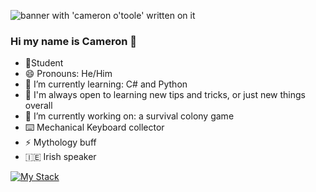 ![banner with 'cameron o'toole' written on it](./CAMERON%20O’TOOLE.jpg)


### Hi my name is Cameron 👋

- 📝Student
- 😄 Pronouns: He/Him 
- 🌱 I’m currently learning: C# and Python
- 🤔 I'm always open to learning new tips and tricks, or just new things overall
- 🔭 I’m currently working on: a survival colony game
- ⌨️ Mechanical Keyboard collector
- ⚡ Mythology buff
- :ireland: Irish speaker

[![My Stack](https://skillicons.dev/icons?i=babel,blender,bootstrap,cs,css,dotnet,express,git,github,gitlab,html,js,jest,jquery,md,materialui,mongodb,nodejs,npm,postgres,postman,py,react,redux,ruby,sqlite,sequelize,tailwind,ts,unity,vercel,vscode&perline=4)](https://skillicons.dev)

